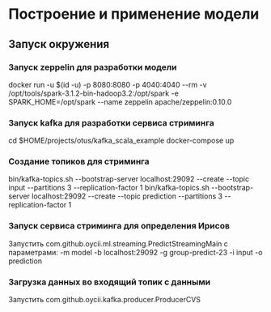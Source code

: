 # Построение и применение модели

## Запуск окружения

### Запуск zeppelin для разработки модели 
docker run -u $(id -u) -p 8080:8080 -p 4040:4040 --rm -v /opt/tools/spark-3.1.2-bin-hadoop3.2:/opt/spark -e SPARK_HOME=/opt/spark --name zeppelin apache/zeppelin:0.10.0

### Запуск kafka для разработки сервиса стриминга
cd $HOME/projects/otus/kafka_scala_example
docker-compose up

### Создание топиков для стриминга
bin/kafka-topics.sh --bootstrap-server localhost:29092 --create --topic input --partitions 3 --replication-factor 1
bin/kafka-topics.sh --bootstrap-server localhost:29092 --create --topic prediction --partitions 3 --replication-factor 1

### Запуск сервиса стриминга для определения Ирисов
Запустить com.github.oycii.ml.streaming.PredictStreamingMain 
с параметрами:
-m model -b localhost:29092 -g group-predict-23 -i input -o prediction

### Загрузка данных во входящий топик с данными
Запустить com.github.oycii.kafka.producer.ProducerCVS

